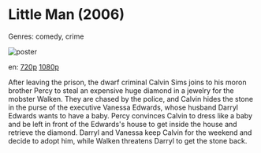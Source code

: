 # Little Man (2006)

Genres: comedy, crime

![poster](http://image.tmdb.org/t/p/w500/v22zmdXFW44P9l06cH8WCJTYxox.jpg)

en:
  [720p](magnet:?xt=urn:btih:4CE9D38DB7FC2DC595FC6BB46D81A91D31CB120E&tr=udp://glotorrents.pw:6969/announce&tr=udp://tracker.opentrackr.org:1337/announce&tr=udp://torrent.gresille.org:80/announce&tr=udp://tracker.openbittorrent.com:80&tr=udp://tracker.coppersurfer.tk:6969&tr=udp://tracker.leechers-paradise.org:6969&tr=udp://p4p.arenabg.ch:1337&tr=udp://tracker.internetwarriors.net:1337)
  [1080p](magnet:?xt=urn:btih:F3B31B7742F7393651CEC8442CCB52F69DB6D16F&tr=udp://glotorrents.pw:6969/announce&tr=udp://tracker.opentrackr.org:1337/announce&tr=udp://torrent.gresille.org:80/announce&tr=udp://tracker.openbittorrent.com:80&tr=udp://tracker.coppersurfer.tk:6969&tr=udp://tracker.leechers-paradise.org:6969&tr=udp://p4p.arenabg.ch:1337&tr=udp://tracker.internetwarriors.net:1337)
  


After leaving the prison, the dwarf criminal Calvin Sims joins to his moron brother Percy to steal an expensive huge diamond in a jewelry for the mobster Walken. They are chased by the police, and Calvin hides the stone in the purse of the executive Vanessa Edwards, whose husband Darryl Edwards wants to have a baby. Percy convinces Calvin to dress like a baby and be left in front of the Edwards's house to get inside the house and retrieve the diamond. Darryl and Vanessa keep Calvin for the weekend and decide to adopt him, while Walken threatens Darryl to get the stone back.